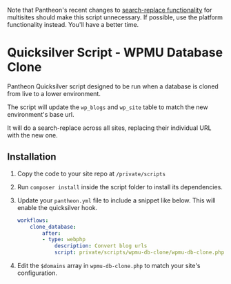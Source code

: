 Note that Pantheon's recent changes to [search-replace functionality](https://docs.pantheon.io/guides/multisite/search-replace/) for multisites should make this script unnecessary. If possible, use the platform functionality instead. You'll have a better time.

# Quicksilver Script - WPMU Database Clone

Pantheon Quicksilver script designed to be run when a database is cloned from live to a lower environment.

The script will update the `wp_blogs` and `wp_site` table to match the new environment's base url.

It will do a search-replace across all sites, replacing their individual URL with the new one.

## Installation

1. Copy the code to your site repo at `/private/scripts`
2. Run `composer install` inside the script folder to install its dependencies.
3. Update your `pantheon.yml` file to include a snippet like below. This will enable the quicksilver hook.

    ```yml
    workflows:
        clone_database:
            after:
            - type: webphp
                description: Convert blog urls
                script: private/scripts/wpmu-db-clone/wpmu-db-clone.php

    ```

4. Edit the `$domains` array in `wpmu-db-clone.php` to match your site's configuration.
